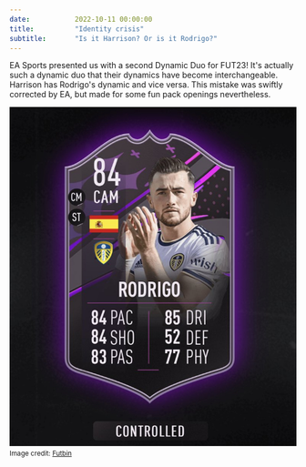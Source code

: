 ```yaml
---
date: 			2022-10-11 00:00:00
title: 			"Identity crisis"
subtitle: 		"Is it Harrison? Or is it Rodrigo?"
---
```


EA Sports presented us with a second Dynamic Duo for FUT23! It's actually such a dynamic duo that their dynamics have become interchangeable. Harrison has Rodrigo's dynamic and vice versa. This mistake was swiftly corrected by EA, but made for some fun pack openings nevertheless.

<img src="/assets/images/rodrigo-harrison.jpg" alt="There's an imposter among us."/>
<small>Image credit: <a href="https://futbin.com" target="_blank">Futbin</a></small>